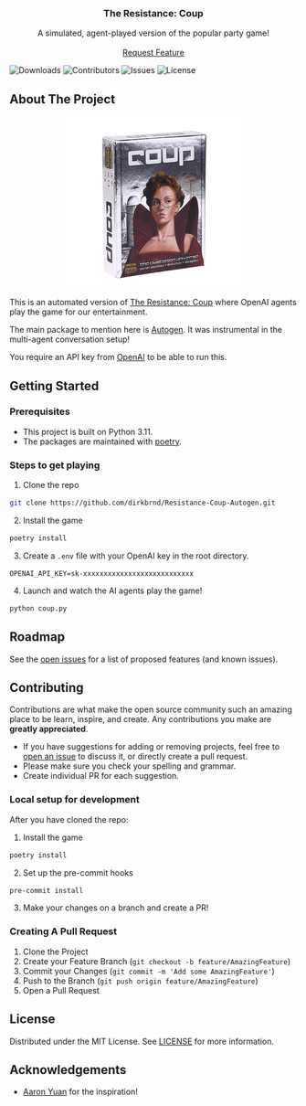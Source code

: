 <br/>
<p align="center">
  <h3 align="center">The Resistance: Coup</h3>

  <p align="center">
    A simulated, agent-played version of the popular party game!
    <br/>
    <br/>
    <a href="https://github.com/dirkbrnd/resistance_coup/issues">Request Feature</a>
  </p>
</p>

![Downloads](https://img.shields.io/github/downloads/dirkbrnd/Resistance-Coup-Autogen/total) ![Contributors](https://img.shields.io/github/contributors/dirkbrnd/Resistance-Coup-Autogen?color=dark-green) ![Issues](https://img.shields.io/github/issues/dirkbrnd/Resistance-Coup-Autogen) ![License](https://img.shields.io/github/license/dirkbrnd/Resistance-Coup-Autogen) 

## About The Project
<p align="center">
    <img src="assets/coup_game.png" alt="Coup Game" width="300"/>
</p>


This is an automated version of [The Resistance: Coup](https://www.ultraboardgames.com/coup/game-rules.php#google_vignette) where OpenAI agents play the game for our entertainment.

The main package to mention here is [Autogen](https://microsoft.github.io/autogen/). It was instrumental in the multi-agent conversation setup!

You require an API key from [OpenAI](https://platform.openai.com/docs/overview) to be able to run this. 

## Getting Started

### Prerequisites

* This project is built on Python 3.11.
* The packages are maintained with [poetry](https://github.com/python-poetry/poetry).

### Steps to get playing

1. Clone the repo

```sh
git clone https://github.com/dirkbrnd/Resistance-Coup-Autogen.git
```

2. Install the game

```sh
poetry install
```

3. Create a `.env` file with your OpenAI key in the root directory.

```text
OPENAI_API_KEY=sk-xxxxxxxxxxxxxxxxxxxxxxxxxxx
```

4. Launch and watch the AI agents play the game!

```sh
python coup.py
```

## Roadmap

See the [open issues](https://github.com/dirkbrnd/Resistance-Coup-Autogen/issues) for a list of proposed features (and known issues).

## Contributing

Contributions are what make the open source community such an amazing place to be learn, inspire, and create. Any contributions you make are **greatly appreciated**.
* If you have suggestions for adding or removing projects, feel free to [open an issue](https://github.com/dirkbrnd/Resistance-Coup-Autogen/issues/new) to discuss it, or directly create a pull request.
* Please make sure you check your spelling and grammar.
* Create individual PR for each suggestion.

### Local setup for development
After you have cloned the repo:

1. Install the game

```sh
poetry install
```

2. Set up the pre-commit hooks

```sh
pre-commit install
```

3. Make your changes on a branch and create a PR!


### Creating A Pull Request

1. Clone the Project
2. Create your Feature Branch (`git checkout -b feature/AmazingFeature`)
3. Commit your Changes (`git commit -m 'Add some AmazingFeature'`)
4. Push to the Branch (`git push origin feature/AmazingFeature`)
5. Open a Pull Request

## License

Distributed under the MIT License. See [LICENSE](https://github.com/dirkbrnd/Resistance-Coup-Autogen/blob/main/LICENSE.md) for more information.

## Acknowledgements

* [Aaron Yuan](https://www.linkedin.com/in/aaron-yuan-776312a5/) for the inspiration!

